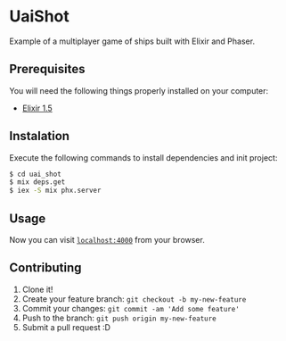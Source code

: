 # UaiShot

Example of a multiplayer game of ships built with Elixir and Phaser.

## Prerequisites

You will need the following things properly installed on your computer:

* [Elixir 1.5](https://github.com/elixir-lang/elixir)

## Instalation

Execute the following commands to install dependencies and init project:

```bash
$ cd uai_shot
$ mix deps.get
$ iex -S mix phx.server
```

## Usage

Now you can visit [`localhost:4000`](http://localhost:4000) from your browser.

## Contributing

1. Clone it!
2. Create your feature branch: `git checkout -b my-new-feature`
3. Commit your changes: `git commit -am 'Add some feature'`
4. Push to the branch: `git push origin my-new-feature`
5. Submit a pull request :D
